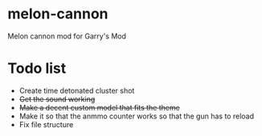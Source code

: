# melon-cannon
Melon cannon mod for Garry's Mod

# Todo list
- Create time detonated cluster shot
- ~~Get the sound working~~
- ~~Make a decent custom model that fits the theme~~
- Make it so that the anmmo counter works so that the gun has to reload
- Fix file structure